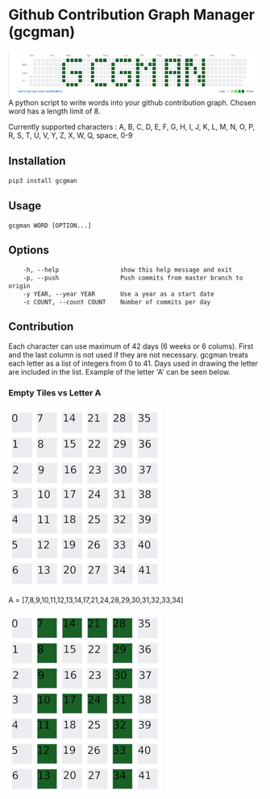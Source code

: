 

# Github Contribution Graph Manager (gcgman)
![ScreenShot](https://raw.githubusercontent.com/kosantosbik/gcgman/master/gcgman-screen.png)
A python script to write words into your github contribution graph. Chosen word has a length limit
of 8.

Currently supported characters : 
A, B, C, D, E, F, G, H, I, J, K, L, M, N, O, P, R, S, T, U, V, Y, Z, X, W, Q, space, 0-9

## Installation
`pip3 install gcgman`

## Usage
`gcgman WORD [OPTION...]`

## Options

``` shell
    -h, --help                 show this help message and exit
    -p, --push                 Push commits from master branch to origin
    -y YEAR, --year YEAR       Use a year as a start date
    -c COUNT, --count COUNT    Number of commits per day
```

## Contribution
Each character can use maximum of 42 days (6 weeks or 6 colums). First and the last column is not
used if they are not necessary. gcgman treats each letter as a list of integers from 0 to 41.
Days used in drawing the letter are included in the list. Example of the letter 'A' can be seen
below.

### Empty Tiles vs Letter A
![Tile](https://raw.githubusercontent.com/kosantosbik/gcgman/master/tile-numbers.png)


A = [7,8,9,10,11,12,13,14,17,21,24,28,29,30,31,32,33,34]


![A Letter](https://raw.githubusercontent.com/kosantosbik/gcgman/master/a-letter.png)
